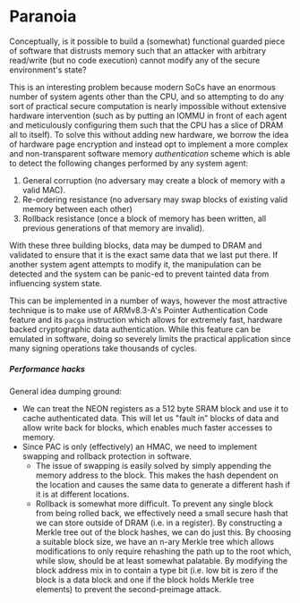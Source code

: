 # Paranoia
Conceptually, is it possible to build a (somewhat) functional guarded piece of
software that distrusts memory such that an attacker with arbitrary read/write
(but no code execution) cannot modify any of the secure environment's state?

This is an interesting problem because modern SoCs have an enormous number of
system agents other than the CPU, and so attempting to do any sort of practical
secure computation is nearly impossible without extensive hardware intervention
(such as by putting an IOMMU in front of each agent and meticulously configuring
them such that the CPU has a slice of DRAM all to itself). To solve this without
adding new hardware, we borrow the idea of hardware page encryption and instead
opt to implement a more complex and non-transparent software memory
*authentication* scheme which is able to detect the following changes performed
by any system agent:

1. General corruption (no adversary may create a block of memory with a valid
MAC).
2. Re-ordering resistance (no adversary may swap blocks of existing valid memory
between each other)
3. Rollback resistance (once a block of memory has been written, all previous 
generations of that memory are invalid).

With these three building blocks, data may be dumped to DRAM and validated to
ensure that it is the exact same data that we last put there. If another system
agent attempts to modify it, the manipulation can be detected and the system can
be panic-ed to prevent tainted data from influencing system state.

This can be implemented in a number of ways, however the most attractive 
technique is to make use of ARMv8.3-A's Pointer Authentication Code feature and
its `pacga` instruction which allows for extremely fast, hardware backed
cryptographic data authentication. While this feature can be emulated in
software, doing so severely limits the practical application since many signing
operations take thousands of cycles.

##### Performance hacks
General idea dumping ground:
* We can treat the NEON registers as a 512 byte SRAM block and use it to cache
authenticated data. This will let us "fault in" blocks of data and allow write
back for blocks, which enables much faster accesses to memory.
* Since PAC is only (effectively) an HMAC, we need to implement swapping and
rollback protection in software.
    * The issue of swapping is easily solved by simply appending the memory
    address to the block. This makes the hash dependent on the location and 
    causes the same data to generate a different hash if it is at different
    locations.
    * Rollback is somewhat more difficult. To prevent any single block from
    being rolled back, we effectively need a small secure hash that we can store
    outside of DRAM (i.e. in a register). By constructing a Merkle tree out of
    the block hashes, we can do just this. By choosing a suitable block size, we
    have an n-ary Merkle tree which allows modifications to only require
    rehashing the path up to the root which, while slow, should be at least
    somewhat palatable. By modifying the block address mix in to contain a type
    bit (i.e. low bit is zero if the block is a data block and one if the block
    holds Merkle tree elements) to prevent the second-preimage attack. 